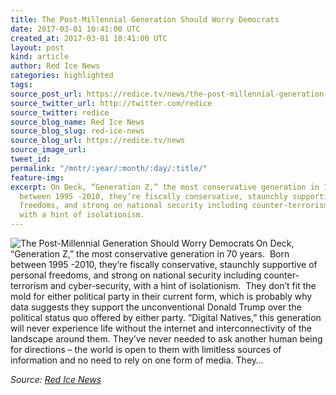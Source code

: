 ```yaml
---
title: The Post-Millennial Generation Should Worry Democrats
date: 2017-03-01 10:41:00 UTC
created_at: 2017-03-01 10:41:00 UTC
layout: post
kind: article
author: Red Ice News
categories: highlighted
tags: 
source_post_url: https://redice.tv/news/the-post-millennial-generation-should-worry-democrats
source_twitter_url: http://twitter.com/redice
source_twitter: redice
source_blog_name: Red Ice News
source_blog_slug: red-ice-news
source_blog_url: https://redice.tv/news
source_image_url: 
tweet_id: 
permalink: "/mntr/:year/:month/:day/:title/"
feature-img: 
excerpt: On Deck, “Generation Z,” the most conservative generation in 70 years.  Born
  between 1995 -2010, they’re fiscally conservative, staunchly supportive of personal
  freedoms, and strong on national security including counter-terrorism and cyber-security,
  with a hint of isolationism.
---
```

<img align="left" alt="The Post-Millennial Generation Should Worry Democrats" src="https://rdice.net/a/c/n/17/03011134-gen-z-e1486481542701.9cd7b47f.jpg"> On Deck, “Generation Z,” the most conservative generation in 70 years.  Born between 1995 -2010, they’re fiscally conservative, staunchly supportive of personal freedoms, and strong on national security including counter-terrorism and cyber-security, with a hint of isolationism.  They don’t fit the mold for either political party in their current form, which is probably why data suggests they support the unconventional Donald Trump over the political status quo offered by either party. “Digital Natives,” this generation will never experience life without the internet and interconnectivity of the landscape around them. They’ve never needed to ask another human being for directions – the world is open to them with limitless sources of information and no need to rely on one form of media. They…<div class="">
    <i>Source: <a href="https://redice.tv/news">Red Ice News</a></i>
</div>
